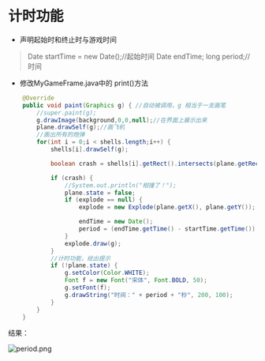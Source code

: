 # 计时功能

+ 声明起始时和终止时与游戏时间

> Date startTime = new Date();//起始时间
> Date endTime;
> long period;//时间

+ 修改MyGameFrame.java中的 print()方法

```java
    @Override
    public void paint(Graphics g) { //自动被调用，g 相当于一支画笔
        //super.paint(g);
        g.drawImage(background,0,0,null);//在界面上展示出来
        plane.drawSelf(g);//画飞机
        //画出所有的炮弹
        for(int i = 0;i < shells.length;i++) {
            shells[i].drawSelf(g);

            boolean crash = shells[i].getRect().intersects(plane.getRect());

            if (crash) {
                //System.out.println("相撞了！");
                plane.state = false;
                if (explode == null) {
                    explode = new Explode(plane.getX(), plane.getY());

                    endTime = new Date();
                    period = (endTime.getTime() - startTime.getTime()) / 1000;//得到游戏持续的时间
                }
                explode.draw(g);
            }
            //计时功能，给出提示
            if (!plane.state) {
                g.setColor(Color.WHITE);
                Font f = new Font("宋体", Font.BOLD, 50);
                g.setFont(f);
                g.drawString("时间：" + period + "秒", 200, 100);
            }
        }
    }
```

结果：

![period.png](https://upload-images.jianshu.io/upload_images/17431817-c4da208b0c6fc369.png?imageMogr2/auto-orient/strip%7CimageView2/2/w/1240)
